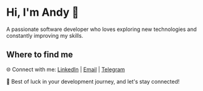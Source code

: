 # Hi, I'm Andy :wave:

A passionate software developer who loves exploring new technologies and constantly improving my skills.

## Where to find me

🌐 Connect with me: [LinkedIn](https://www.linkedin.com/in/chugunoff/) | [Email](mailto:andrey@chugunov.me) | [Telegram](https://t.me/chugun_off) 

🚀 Best of luck in your development journey, and let's stay connected!
